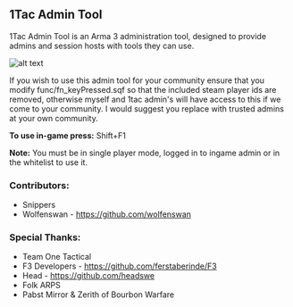 ## 1Tac Admin Tool
1Tac Admin Tool is an Arma 3 administration tool, designed to provide admins and session hosts with tools they can use.



![alt text](https://dl.dropboxusercontent.com/u/27305806/admin_tool.jpg "Admin Tool Screenshot")

If you wish to use this admin tool for your community ensure that you modify func/fn_keyPressed.sqf  so that the included steam player ids are removed, otherwise myself and 1tac admin's will have access to this if we come to your community. I would suggest you replace with trusted admins at your own community.

**To use in-game press:** Shift+F1

**Note:** You must be in single player mode, logged in to ingame admin or in the whitelist to use it.

### Contributors:
- Snippers
- Wolfenswan - https://github.com/wolfenswan

### Special Thanks:
- Team One Tactical
- F3 Developers - https://github.com/ferstaberinde/F3
- Head - https://github.com/headswe
- Folk ARPS
- Pabst Mirror & Zerith of Bourbon Warfare

